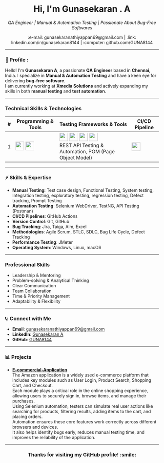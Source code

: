 <h1 align="center">Hi, I'm Gunasekaran . A </h1>
<p align="center">
  <em>QA Engineer | Manual & Automation Testing  | Passionate About Bug-Free Softwares</em>
</p>

<p align="center">
  <a href="mailto:your-email@example.com" style="text-decoration:none;">:e-mail: gunasekaranathiyappan69@gmail.com</a> |
  <a href="https://linkedin.com/in/gunasekaran8144" target="_blank" style="text-decoration:none;">:link: linkedin.com/in/gunasekaran8144</a> |
  <a href="https://github.com/GUNA8144" target="_blank" style="text-decoration:none;">:computer: github.com/GUNA8144</a>
</p>

---

### :bust_in_silhouette: Profile :

Hello! I'm **Gunasekaran A**, a passionate **QA Engineer** based in **Chennai**, India. I specialize in **Manual & Automation Testing** and have a keen eye for delivering **bug-free software**.  
I am currently working at **Xmedia Solutions** and actively expanding my skills in both **manual testing** and **test automation**.

---

### Technical Skills & Technologies

| #  | Programming & Tools                                              | Testing Frameworks & Tools                                                                                                  | CI/CD Pipeline                                                   |
|----|-----------------------------------------------------------------|-----------------------------------------------------------------------------------------------------------------------------|-----------------------------------------------------------------|
| 1  | <img src="https://img.shields.io/badge/Java-FF6F61?style=flat-square&logo=java&logoColor=white" height="28"/> <img src="https://img.shields.io/badge/SQL-4479A1?style=flat-square&logo=sql&logoColor=white" height="28"/> | <img src="https://img.shields.io/badge/Selenium-3C873A?style=flat-square&logo=selenium&logoColor=white" height="28"/> <img src="https://img.shields.io/badge/TestNG-017C75?style=flat-square&logo=testng&logoColor=white" height="28"/> <img src="https://img.shields.io/badge/JMeter-1F9D55?style=flat-square&logo=apachejmeter&logoColor=white" height="28"/> <img src="https://img.shields.io/badge/Postman-FB6E00?style=flat-square&logo=postman&logoColor=white" height="28"/> <br/>REST API Testing & Automation, POM (Page Object Model) | <img src="https://img.shields.io/badge/GitHub_Actions-2081E2?style=flat-square&logo=githubactions&logoColor=white" height="28"/>               |

---

### :zap: Skills & Expertise

- **Manual Testing**: Test case design, Functional Testing, System testing, Integration testing, exploratory testing, regression testing, Defect tracking, Prompt Testing  
- **Automation Testing**: Selenium WebDriver, TestNG, API Testing (Postman)  
- **CI/CD Pipelines**: GitHub Actions  
- **Version Control**: Git, GitHub  
- **Bug Tracking**: Jira, Taiga, Alm, Excel  
- **Methodologies**: Agile Scrum, STLC, SDLC, Bug Life Cycle, Defect Tracking  
- **Performance Testing**: JMeter  
- **Operating System**: Windows, Linux, macOS  

---

### Professional Skills

- Leadership & Mentoring
- Problem-solving & Analytical Thinking  
- Clear Communication
- Team  Collaboration
- Time & Priority Management 
- Adaptability & Flexibility
---

### 📞: Connect with Me


- **Email**: [gunasekaranathiyappan69@gmail.com](mailto:gunasekaranathiyappan69@gmail.com)  
- **LinkedIn**: [Gunasekaran A](https://linkedin.com/in/gunasekaran8144)  
- **GitHub**: [GUNA8144](https://github.com/GUNA8144)  

---

### :bar_chart: Projects

- **[E-commercial-Application](https://github.com/GUNA8144/Amazon-Ecommerce-Automation-Scripts)**  
 The Amazon application is a widely used e-commerce platform that includes key modules such as User Login, Product Search, Shopping Cart, and Checkout.  
 Each module plays a critical role in the online shopping experience, allowing users to securely sign in, browse items, and manage their purchases.  
 Using Selenium automation, testers can simulate real user actions like searching for products, filtering results, adding items to the cart, and placing orders.  
 Automation ensures these core features work correctly across different browsers and devices.  
 It also helps identify bugs early, reduces manual testing time, and improves the reliability of the application.  


---




<h3 align="center">Thanks for visiting my GitHub profile! :smile:</h3>
